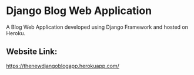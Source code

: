 # Django Blog Web Application
A Blog Web Application developed using Django Framework and hosted on Heroku.
## Website Link:
https://thenewdjangoblogapp.herokuapp.com/
